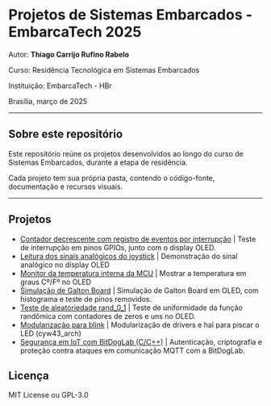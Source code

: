 # Projetos de Sistemas Embarcados - EmbarcaTech 2025

Autor: **Thiago Carrijo Rufino Rabelo**

Curso: Residência Tecnológica em Sistemas Embarcados

Instituição: EmbarcaTech - HBr

Brasília, março de 2025

---

## Sobre este repositório

Este repositório reúne os projetos desenvolvidos ao longo do curso de Sistemas Embarcados, durante a etapa de residência.

Cada projeto tem sua própria pasta, contendo o código-fonte, documentação e recursos visuais.

---

## Projetos

- [Contador decrescente com registro de eventos por interrupção](./projetos/count_oled_btn_int) | Teste de interrupção em pinos GPIOs, junto com o display OLED.
- [Leitura dos sinais analógicos do joystick](./projetos/joystick_test) | Demonstração do sinal analógico no display OLED
- [Monitor da temperatura interna da MCU](./projetos/temp_oled/) | Mostrar a temperatura em graus Cº/Fº no OLED
- [Simulação de Galton Board](./projetos/galton_board/) | Simulação de Galton Board em OLED, com histograma e teste de pinos removidos.
- [Teste de aleatoriedade rand_0_1](./projetos/rand_test/) | Teste de uniformidade da função randômica com contadores de zeros e uns no OLED.
- [Modularização para blink](./projetos/blink_led/) | Modularização de drivers e hal para piscar o LED (cyw43_arch)
- [Segurança em IoT com BitDogLab (C/C++)](./projetos/mqtt/) | Autenticação, criptografia e proteção contra ataques em comunicação MQTT com a BitDogLab.

## Licença

MIT License ou GPL-3.0
